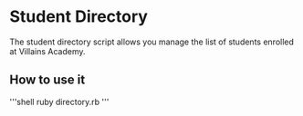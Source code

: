 # Student Directory #

The student directory script allows you manage the list of students enrolled at
Villains Academy.

## How to use it ##

'''shell
ruby directory.rb
'''
